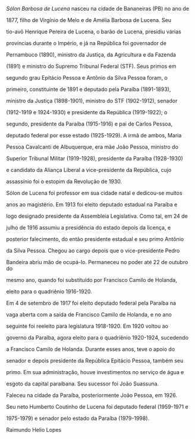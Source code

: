 

*Sólon Barbosa de Lucena* nasceu na cidade de Bananeiras (PB) no ano de

1877, filho de Virgínio de Melo e de Amélia Barbosa de Lucena. Seu

tio-avô Henrique Pereira de Lucena, o barão de Lucena, presidiu várias

províncias durante o Império, e já na República foi governador de

Pernambuco (1890), ministro da Justiça, da Agricultura e da Fazenda

(1891) e ministro do Supremo Tribunal Federal (STF). Seus primos em

segundo grau Epitácio Pessoa e Antônio da Silva Pessoa foram, o

primeiro, constituinte de 1891 e deputado pela Paraíba (1891-1893),

ministro da Justiça (1898-1901), ministro do STF (1902-1912), senador

(1912-1919 e 1924-1930) e presidente da República (1919-1922); o

segundo, presidente da Paraíba (1915-1916) e pai de Carlos Pessoa,

deputado federal por esse estado (1925-1929). A irmã de ambos, Maria

Pessoa Cavalcanti de Albuquerque, era mãe João Pessoa, ministro do

Superior Tribunal Militar (1919-1928), presidente da Paraíba (1928-1930)

e candidato da Aliança Liberal a vice-presidente da República, cujo

assassínio foi o estopim da Revolução de 1930.



Sólon de Lucena foi professor em sua cidade natal e dedicou-se muitos

anos ao magistério. Em 1913 foi eleito deputado estadual na Paraíba e

logo designado presidente da Assembleia Legislativa. Como tal, em 24 de

julho de 1916 assumiu a presidência do estado depois da licença, e

posterior falecimento, do então presidente estadual e seu primo Antônio

da Silva Pessoa. Chegou ao cargo depois que o vice-presidente Pedro

Bandeira abriu mão de ocupá-lo. Permaneceu no poder até 22 de outubro do

mesmo ano, quando foi substituído por Francisco Camilo de Holanda,

eleito para o quadriênio 1916-1920.



Em 4 de setembro de 1917 foi eleito deputado federal pela Paraíba na

vaga aberta com a saída de Francisco Camilo de Holanda, e no ano

seguinte foi reeleito para legislatura 1918-1920. Em 1920 voltou ao

governo da Paraíba, agora eleito para o quadriênio 1920-1924, sucedendo

a Francisco Camilo de Holanda. Durante esses anos, teve o apoio do

senador e depois presidente da República Epitácio Pessoa, também seu

primo. Em sua administração, houve investimentos no serviço de água e

esgoto da capital paraibana. Seu sucessor foi João Suassuna.



Faleceu na cidade da Paraíba, posteriormente João Pessoa, em 1926.



Seu neto Humberto Coutinho de Lucena foi deputado federal (1959-1971 e

1975-1979) e senador pelo estado da Paraíba (1979-1998).



Raimundo Helio Lopes




